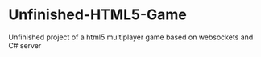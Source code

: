 # Unfinished-HTML5-Game
Unfinished project of a html5 multiplayer game based on websockets and C# server
